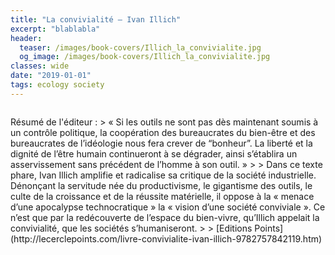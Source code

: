 ```yaml
---
title: "La convivialité — Ivan Illich"
excerpt: "blablabla"
header:
  teaser: /images/book-covers/Illich_la_convivialite.jpg
  og_image: /images/book-covers/Illich_la_convivialite.jpg
classes: wide
date: "2019-01-01"
tags: ecology society
---
```


<figure style="width: 300px" class="align-right">
  <img src="{{ site.url }}{{ site.baseurl }}/images/book-covers/Illich_la_convivialite.jpg" alt="">
</figure>
Résumé de l'éditeur :
> « Si les outils ne sont pas dès maintenant soumis à un contrôle politique, la coopération des bureaucrates du bien-être et des bureaucrates de l’idéologie nous fera crever de “bonheur”. La liberté et la dignité de l’être humain continueront à se dégrader, ainsi s’établira un asservissement sans précédent de l’homme à son outil. »
>
> Dans ce texte phare, Ivan Illich amplifie et radicalise sa critique de la société industrielle. Dénonçant la servitude née du productivisme, le gigantisme des outils, le culte de la croissance et de la réussite matérielle, il oppose à la « menace d’une apocalypse technocratique » la « vision d’une société conviviale ». Ce n’est que par la redécouverte de l’espace du bien-vivre, qu’Illich appelait la convivialité, que les sociétés s’humaniseront.
>
> [Editions Points](http://lecerclepoints.com/livre-convivialite-ivan-illich-9782757842119.htm)
